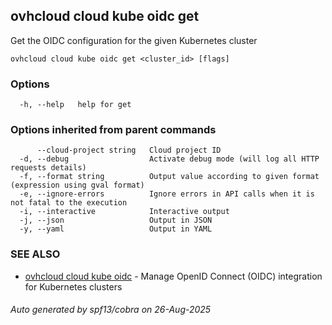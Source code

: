 ## ovhcloud cloud kube oidc get

Get the OIDC configuration for the given Kubernetes cluster

```
ovhcloud cloud kube oidc get <cluster_id> [flags]
```

### Options

```
  -h, --help   help for get
```

### Options inherited from parent commands

```
      --cloud-project string   Cloud project ID
  -d, --debug                  Activate debug mode (will log all HTTP requests details)
  -f, --format string          Output value according to given format (expression using gval format)
  -e, --ignore-errors          Ignore errors in API calls when it is not fatal to the execution
  -i, --interactive            Interactive output
  -j, --json                   Output in JSON
  -y, --yaml                   Output in YAML
```

### SEE ALSO

* [ovhcloud cloud kube oidc](ovhcloud_cloud_kube_oidc.md)	 - Manage OpenID Connect (OIDC) integration for Kubernetes clusters

###### Auto generated by spf13/cobra on 26-Aug-2025

